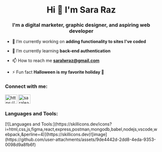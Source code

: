 <h1 align="center">Hi 👋 I'm Sara Raz</h1>
<h3 align="center">I'm a digital marketer, graphic designer, and aspiring web developer</h3>

- 🔭 I’m currently working on **adding functionality to sites I've coded**

- 🌱 I’m currently learning **back-end authentication**

- 📫 How to reach me **saralwraz@gmail.com**

- ⚡ Fun fact **Halloween is my favorite holiday 🎃**

<h3 align="left">Connect with me:</h3>
<p align="left">
<a href="https://linkedin.com/in/https://www.linkedin.com/in/saralwenner/" target="blank"><img align="center" src="https://raw.githubusercontent.com/rahuldkjain/github-profile-readme-generator/master/src/images/icons/Social/linked-in-alt.svg" alt="https://www.linkedin.com/in/saralwenner/" height="30" width="40" /></a>
<a href="https://instagram.com/saralearnscode" target="blank"><img align="center" src="https://raw.githubusercontent.com/rahuldkjain/github-profile-readme-generator/master/src/images/icons/Social/instagram.svg" alt="saralearnscode" height="30" width="40" /></a>
</p>

<h3 align="left">Languages and Tools:</h3>
[![Languages and Tools:](https://skillicons.dev/icons?i=html,css,js,figma,react,express,postman,mongodb,babel,nodejs,vscode,webpack,&perline=4)](https://skillicons.dev)![image](https://github.com/user-attachments/assets/9de4442d-2dd8-4eda-9353-0098d9a8fb6f)

